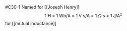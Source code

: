 #C30-1 
Named for [[Joseph Henry]]
$$\text{1 H = 1 Wb/A = 1 V s/A = 1 }\Omega\text{ s = 1 J/A}^2$$
for [[mutual inductance]]